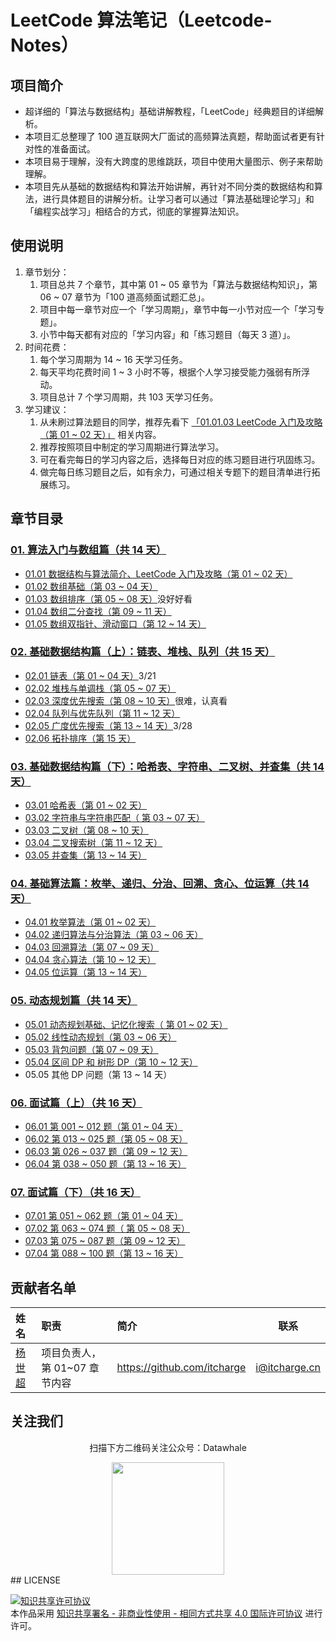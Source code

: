 # LeetCode 算法笔记（Leetcode-Notes）

## 项目简介

- 超详细的「算法与数据结构」基础讲解教程，「LeetCode」经典题目的详细解析。
- 本项目汇总整理了 100 道互联网大厂面试的高频算法真题，帮助面试者更有针对性的准备面试。
- 本项目易于理解，没有大跨度的思维跳跃，项目中使用大量图示、例子来帮助理解。
- 本项目先从基础的数据结构和算法开始讲解，再针对不同分类的数据结构和算法，进行具体题目的讲解分析。让学习者可以通过「算法基础理论学习」和「编程实战学习」相结合的方式，彻底的掌握算法知识。

## 使用说明

1. 章节划分：
   1. 项目总共 7 个章节，其中第 01 ~ 05 章节为「算法与数据结构知识」，第 06 ~ 07 章节为「100 道高频面试题汇总」。
   2. 项目中每一章节对应一个「学习周期」，章节中每一小节对应一个「学习专题」。
   3. 小节中每天都有对应的「学习内容」和「练习题目（每天 3 道）」。
2. 时间花费：
   1. 每个学习周期为 14 ~ 16 天学习任务。
   2. 每天平均花费时间 1 ~ 3 小时不等，根据个人学习接受能力强弱有所浮动。
   3. 项目总计 7 个学习周期，共 103 天学习任务。
3. 学习建议：
   1. 从未刷过算法题目的同学，推荐先看下 [「01.01.03 LeetCode 入门及攻略（第 01 ~ 02 天）」](https://github.com/datawhalechina/leetcode-notes/blob/main/docs/ch01/01.01/01.01.03%20LeetCode-Guide.md) 相关内容。
   2. 推荐按照项目中制定的学习周期进行算法学习。
   3. 可在看完每日的学习内容之后，选择每日对应的练习题目进行巩固练习。
   4. 做完每日练习题目之后，如有余力，可通过相关专题下的题目清单进行拓展练习。

## 章节目录

### [01. 算法入门与数组篇（共 14 天）](https://github.com/datawhalechina/leetcode-notes/blob/main/docs/ch01/index.md)

- [01.01 数据结构与算法简介、LeetCode 入门及攻略（第 01 ~ 02 天）](https://github.com/datawhalechina/leetcode-notes/blob/main/docs/ch01/01.01/index.md)
- [01.02 数组基础（第 03 ~ 04 天）](https://github.com/datawhalechina/leetcode-notes/blob/main/docs/ch01/01.02/index.md)
- [01.03 数组排序（第 05 ~ 08 天）](https://github.com/datawhalechina/leetcode-notes/blob/main/docs/ch01/01.03/index.md)没好好看
- [01.04 数组二分查找（第 09 ~ 11 天）](https://github.com/datawhalechina/leetcode-notes/blob/main/docs/ch01/01.04/index.md)
- [01.05 数组双指针、滑动窗口（第 12 ~ 14 天）](https://github.com/datawhalechina/leetcode-notes/blob/main/docs/ch01/01.05/index.md)

### [02. 基础数据结构篇（上）：链表、堆栈、队列（共 15 天）](https://github.com/datawhalechina/leetcode-notes/blob/main/docs/ch02/index.md)

- [02.01 链表（第 01 ~ 04 天）](https://github.com/datawhalechina/leetcode-notes/blob/main/docs/ch02/02.01/index.md)3/21
- [02.02 堆栈与单调栈（第 05 ~ 07 天）](https://github.com/datawhalechina/leetcode-notes/blob/main/docs/ch02/02.02/index.md)
- [02.03 深度优先搜索（第 08 ~ 10 天）](https://github.com/datawhalechina/leetcode-notes/blob/main/docs/ch02/02.03/index.md)很难，认真看
- [02.04 队列与优先队列（第 11 ~ 12 天）](https://github.com/datawhalechina/leetcode-notes/blob/main/docs/ch02/02.04/index.md)
- [02.05 广度优先搜索（第 13 ~ 14 天）](https://github.com/datawhalechina/leetcode-notes/blob/main/docs/ch02/02.05/index.md)3/28
- [02.06 拓扑排序（第 15 天）](https://github.com/datawhalechina/leetcode-notes/blob/main/docs/ch02/02.06/index.md)

### [03. 基础数据结构篇（下）：哈希表、字符串、二叉树、并查集（共 14 天）](https://github.com/datawhalechina/leetcode-notes/blob/main/docs/ch03/index.md)

- [03.01 哈希表（第 01 ~ 02 天）](https://github.com/datawhalechina/leetcode-notes/blob/main/docs/ch03/03.01/index.md)
- [03.02 字符串与字符串匹配（ 第 03 ~ 07 天）](https://github.com/datawhalechina/leetcode-notes/blob/main/docs/ch03/03.02/index.md)
- [03.03 二叉树（第 08 ~ 10 天）](https://github.com/datawhalechina/leetcode-notes/blob/main/docs/ch03/03.03/index.md)
- [03.04 二叉搜索树（第 11 ~ 12 天）](https://github.com/datawhalechina/leetcode-notes/blob/main/docs/ch03/03.04/index.md)
- [03.05 并查集（第 13 ~ 14 天）](https://github.com/datawhalechina/leetcode-notes/blob/main/docs/ch03/03.05/index.md)

### [04. 基础算法篇：枚举、递归、分治、回溯、贪心、位运算（共 14 天）](https://github.com/datawhalechina/leetcode-notes/blob/main/docs/ch04/index.md)

- [04.01 枚举算法（第 01 ~ 02 天）](https://github.com/datawhalechina/leetcode-notes/blob/main/docs/ch04/04.01/index.md)
- [04.02 递归算法与分治算法（第 03 ~ 06 天）](https://github.com/datawhalechina/leetcode-notes/blob/main/docs/ch04/04.02/index.md)
- [04.03 回溯算法（第 07 ~ 09 天）](https://github.com/datawhalechina/leetcode-notes/blob/main/docs/ch04/04.03/index.md)
- [04.04 贪心算法（第 10 ~ 12 天）](https://github.com/datawhalechina/leetcode-notes/blob/main/docs/ch04/04.04/index.md)
- [04.05 位运算（第 13 ~ 14 天）](https://github.com/datawhalechina/leetcode-notes/blob/main/docs/ch04/04.05/index.md)

### [05. 动态规划篇（共 14 天）](https://github.com/datawhalechina/leetcode-notes/blob/main/docs/ch05/index.md)

- [05.01 动态规划基础、记忆化搜索（ 第 01 ~ 02 天）](https://github.com/datawhalechina/leetcode-notes/blob/main/docs/ch05/05.01/index.md)
- [05.02 线性动态规划（第 03 ~ 06 天）](https://github.com/datawhalechina/leetcode-notes/blob/main/docs/ch05/05.02/index.md)
- [05.03 背包问题（第 07 ~ 09 天）](https://github.com/datawhalechina/leetcode-notes/blob/main/docs/ch05/05.03/index.md)
- [05.04 区间 DP 和 树形 DP（第 10 ~ 12 天）](https://github.com/datawhalechina/leetcode-notes/blob/main/docs/ch05/05.04/index.md)
- 05.05 其他 DP 问题（第 13 ~ 14 天）

### [06. 面试篇（上）（共 16 天）](https://github.com/datawhalechina/leetcode-notes/blob/main/docs/ch06/index.md)

- [06.01 第 001 ~ 012 题（第 01 ~ 04 天）](https://github.com/datawhalechina/leetcode-notes/blob/main/docs/ch06/06.01/index.md)
- [06.02 第 013 ~ 025 题（第 05 ~ 08 天）](https://github.com/datawhalechina/leetcode-notes/blob/main/docs/ch06/06.02/index.md)
- [06.03 第 026 ~ 037 题（第 09 ~ 12 天）](https://github.com/datawhalechina/leetcode-notes/blob/main/docs/ch06/06.03/index.md)
- [06.04 第 038 ~ 050 题（第 13 ~ 16 天）](https://github.com/datawhalechina/leetcode-notes/blob/main/docs/ch06/06.04/index.md)

### [07. 面试篇（下）（共 16 天）](https://github.com/datawhalechina/leetcode-notes/blob/main/docs/ch07/index.md)

- [07.01 第 051 ~ 062 题（第 01 ~ 04 天）](https://github.com/datawhalechina/leetcode-notes/blob/main/docs/ch07/07.01/index.md)
- [07.02 第 063 ~ 074 题（ 第 05 ~ 08 天）](https://github.com/datawhalechina/leetcode-notes/blob/main/docs/ch07/07.02/index.md)
- [07.03 第 075 ~ 087 题（第 09 ~ 12 天）](https://github.com/datawhalechina/leetcode-notes/blob/main/docs/ch07/07.03/index.md)
- [07.04 第 088 ~ 100 题（第 13 ~ 16 天）](https://github.com/datawhalechina/leetcode-notes/blob/main/docs/ch07/07.04/index.md)

## 贡献者名单

| 姓名                                  | 职责                          | 简介                        | 联系          |
| :------------------------------------ | :---------------------------- | :-------------------------- | ------------- |
| [杨世超](https://github.com/itcharge) | 项目负责人，第 01~07 章节内容 | https://github.com/itcharge | i@itcharge.cn |

## 关注我们

<div align=center>
<p>扫描下方二维码关注公众号：Datawhale</p>
<img src="https://raw.githubusercontent.com/datawhalechina/pumpkin-book/master/res/qrcode.jpeg" width = "180" height = "180">
</div>
## LICENSE

<a rel="license" href="http://creativecommons.org/licenses/by-nc-sa/4.0/"><img alt="知识共享许可协议" style="border-width:0" src="https://img.shields.io/badge/license-CC%20BY--NC--SA%204.0-lightgrey" /></a><br/>本作品采用 <a rel="license" href="http://creativecommons.org/licenses/by-nc-sa/4.0/">知识共享署名 - 非商业性使用 - 相同方式共享 4.0 国际许可协议</a> 进行许可。
